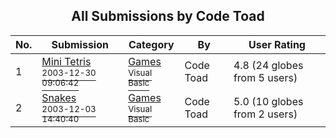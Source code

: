 ﻿<div align="center">

## All Submissions by Code Toad

</div>

No.  | Submission | Category | By   | User Rating
---- | ---------- | -------- | ---- | -----------
1 | [Mini Tetris<br /><sup>2003-12-30 09:06:42</sup>](https://github.com/Planet-Source-Code/code-toad-mini-tetris__1-50662) | [Games<br /><sup>Visual Basic</sup>](../ByCategory/games__1-38.md) | Code Toad | 4.8 (24 globes from 5 users)
2 | [Snakes<br /><sup>2003-12-03 14:40:40</sup>](https://github.com/Planet-Source-Code/code-toad-snakes__1-50297) | [Games<br /><sup>Visual Basic</sup>](../ByCategory/games__1-38.md) | Code Toad | 5.0 (10 globes from 2 users)
